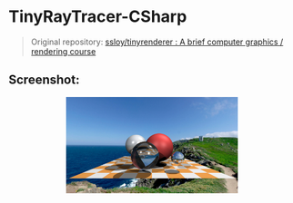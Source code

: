 # TinyRayTracer-CSharp

> Original repository:
> [ssloy/tinyrenderer : A brief computer graphics / rendering course](https://github.com/ssloy/tinyraytracer)



## Screenshot:
<div align=center><img src="./_img/Cam.png" width=60% height=80% ></div>

